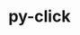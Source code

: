 ---
title: "py-click"
layout: cache
categories: [package, develop-2025-03-23]
meta: {"compilers": ["apple-clang@=16.0.0", "gcc@=11.4.0", "gcc@=13.2.0", "gcc@=7.5.0"], "num_specs": 5, "num_specs_by_stack": {"hep": 1, "ml-darwin-aarch64-mps": 1, "ml-linux-aarch64-cpu": 1, "ml-linux-aarch64-cuda": 1, "ml-linux-x86_64-cpu": 1, "ml-linux-x86_64-cuda": 1, "radiuss": 1, "root": 5}, "oss": ["sequoia", "ubuntu18.04", "ubuntu22.04", "ubuntu24.04"], "platforms": ["darwin", "linux"], "stacks": ["hep", "ml-darwin-aarch64-mps", "ml-linux-aarch64-cpu", "ml-linux-aarch64-cuda", "ml-linux-x86_64-cpu", "ml-linux-x86_64-cuda", "radiuss", "root"], "targets": ["aarch64", "x86_64_v3"], "versions": ["8.1.8"]}
spec_details: [{"compiler": "gcc@=13.2.0", "hash": "hq73ltj3e4fwte7jqmsdk3nkbid7ssqv", "os": "ubuntu24.04", "platform": "linux", "size": "-", "stacks": ["ml-linux-x86_64-cpu", "ml-linux-x86_64-cuda", "root"], "target": "x86_64_v3", "variants": ["build_system=python_pip"], "versions": ["8.1.8"]}, {"compiler": "gcc@=11.4.0", "hash": "juadfhduy26ta7l5k32by6mupxq3z6hl", "os": "ubuntu22.04", "platform": "linux", "size": "-", "stacks": ["hep", "root"], "target": "x86_64_v3", "variants": ["build_system=python_pip"], "versions": ["8.1.8"]}, {"compiler": "gcc@=13.2.0", "hash": "r2b4s4nwwc56rr2oyt77xgn6jrt5aele", "os": "ubuntu24.04", "platform": "linux", "size": "-", "stacks": ["ml-linux-aarch64-cpu", "ml-linux-aarch64-cuda", "root"], "target": "aarch64", "variants": ["build_system=python_pip"], "versions": ["8.1.8"]}, {"compiler": "gcc@=7.5.0", "hash": "rlvum4exhdoqujyud3tjzggqow3rlftq", "os": "ubuntu18.04", "platform": "linux", "size": "-", "stacks": ["radiuss", "root"], "target": "x86_64_v3", "variants": ["build_system=python_pip"], "versions": ["8.1.8"]}, {"compiler": "apple-clang@=16.0.0", "hash": "sx6cckglcwaijvvwl4os54bv4n6tcbhb", "os": "sequoia", "platform": "darwin", "size": "-", "stacks": ["ml-darwin-aarch64-mps", "root"], "target": "aarch64", "variants": ["build_system=python_pip"], "versions": ["8.1.8"]}]
---